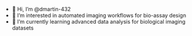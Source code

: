 - 👋 Hi, I’m @dmartin-432
- 👀 I’m interested in automated imaging workflows for bio-assay design
- 🌱 I’m currently learning advanced data analysis for biological imaging datasets

<!---
dmartin-432/dmartin-432 is a ✨ special ✨ repository because its `README.md` (this file) appears on your GitHub profile.
You can click the Preview link to take a look at your changes.
--->
